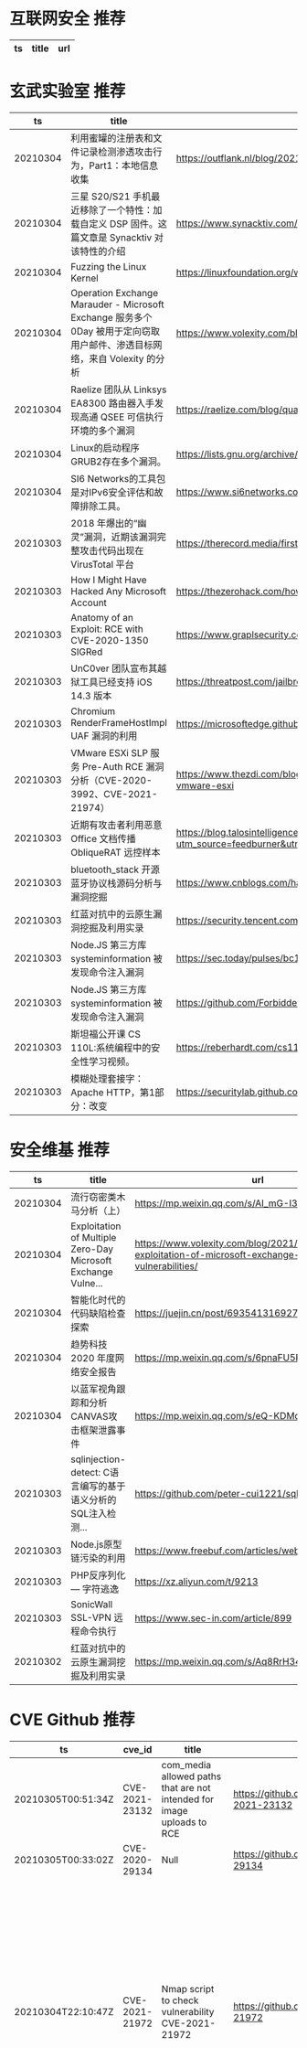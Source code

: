 # 互联网安全 推荐
| ts | title | url| 
| --- | --- | ---| 


# 玄武实验室 推荐
| ts | title | url| 
| --- | --- | ---| 
| 20210304 | 利用蜜罐的注册表和文件记录检测渗透攻击行为，Part1：本地信息收集 | https://outflank.nl/blog/2021/03/03/catching-red-teams-with-honeypots-part-1-local-recon/| 
| 20210304 | 三星 S20/S21 手机最近移除了一个特性：加载自定义 DSP 固件。这篇文章是 Synacktiv 对该特性的介绍 | https://www.synacktiv.com/publications/an-interesting-feature-in-the-samsung-dsp-driver.html| 
| 20210304 | Fuzzing the Linux Kernel | https://linuxfoundation.org/wp-content/uploads/2021-Linux-Foundation-Mentorship-Series_-Fuzzing-the-Linux-Kernel.pdf| 
| 20210304 | Operation Exchange Marauder - Microsoft Exchange 服务多个 0Day 被用于定向窃取用户邮件、渗透目标网络，来自 Volexity 的分析 | https://www.volexity.com/blog/2021/03/02/active-exploitation-of-microsoft-exchange-zero-day-vulnerabilities/| 
| 20210304 | Raelize 团队从 Linksys EA8300 路由器入手发现高通 QSEE 可信执行环境的多个漏洞 | https://raelize.com/blog/qualcomm-ipq40xx-analysis-of-critical-qsee-vulnerabilities/| 
| 20210304 | Linux的启动程序GRUB2存在多个漏洞。 | https://lists.gnu.org/archive/html/grub-devel/2021-03/msg00007.html| 
| 20210304 | SI6 Networks的工具包是对IPv6安全评估和故障排除工具。 | https://www.si6networks.com/research/tools/ipv6toolkit/| 
| 20210303 | 2018 年爆出的“幽灵”漏洞，近期该漏洞完整攻击代码出现在 VirusTotal 平台 | https://therecord.media/first-fully-weaponized-spectre-exploit-discovered-online/| 
| 20210303 | How I Might Have Hacked Any Microsoft Account | https://thezerohack.com/how-i-might-have-hacked-any-microsoft-account| 
| 20210303 | Anatomy of an Exploit: RCE with CVE-2020-1350 SIGRed | https://www.graplsecurity.com/post/anatomy-of-an-exploit-rce-with-cve-2020-1350-sigred| 
| 20210303 | UnC0ver 团队宣布其越狱工具已经支持 iOS 14.3 版本 | https://threatpost.com/jailbreak-tool-works-on-iphones-up-to-ios-14-3/164420/| 
| 20210303 | Chromium RenderFrameHostImpl UAF 漏洞的利用 | https://microsoftedge.github.io/edgevr/posts/yet-another-uaf/| 
| 20210303 | VMware ESXi SLP 服务 Pre-Auth RCE 漏洞分析（CVE-2020-3992、CVE-2021-21974） | https://www.thezdi.com/blog/2021/3/1/cve-2020-3992-amp-cve-2021-21974-pre-auth-remote-code-execution-in-vmware-esxi| 
| 20210303 | 近期有攻击者利用恶意 Office 文档传播 ObliqueRAT 远控样本 | https://blog.talosintelligence.com/2021/02/obliquerat-new-campaign.html?utm_source=feedburner&utm_medium=feed&utm_campaign=Feed%3A+feedburner%2FTalos+%28Talos%E2%84%A2+Blog%29| 
| 20210303 | bluetooth_stack 开源蓝牙协议栈源码分析与漏洞挖掘 | https://www.cnblogs.com/hac425/p/14470699.html| 
| 20210303 | 红蓝对抗中的云原生漏洞挖掘及利用实录 | https://security.tencent.com/index.php/blog/msg/183| 
| 20210303 | Node.JS 第三方库 systeminformation 被发现命令注入漏洞 | https://sec.today/pulses/bc156e11-0a44-49a5-af0e-124516b58119/| 
| 20210303 | Node.JS 第三方库 systeminformation 被发现命令注入漏洞 | https://github.com/ForbiddenProgrammer/CVE-2021-21315-PoC| 
| 20210303 | 斯坦福公开课 CS 110L:系统编程中的安全性学习视频。 | https://reberhardt.com/cs110l/spring-2020/| 
| 20210303 | 模糊处理套接字：Apache HTTP，第1部分：改变 | https://securitylab.github.com/research/fuzzing-apache-1/| 


# 安全维基 推荐
| ts | title | url| 
| --- | --- | ---| 
| 20210304 | 流行窃密类木马分析（上） | https://mp.weixin.qq.com/s/AI_mG-I3buqx1W4C2o24jg| 
| 20210304 | Exploitation of Multiple Zero-Day Microsoft Exchange Vulne... | https://www.volexity.com/blog/2021/03/02/active-exploitation-of-microsoft-exchange-zero-day-vulnerabilities/| 
| 20210304 | 智能化时代的代码缺陷检查探索 | https://juejin.cn/post/6935413169271603208| 
| 20210304 | 趋势科技 2020 年度网络安全报告 | https://mp.weixin.qq.com/s/6pnaFU5PfYGs4d0oLmRkJA| 
| 20210304 | 以蓝军视角跟踪和分析CANVAS攻击框架泄露事件 | https://mp.weixin.qq.com/s/eQ-KDMoirOwx-pFxUcNjtQ| 
| 20210303 | sqlinjection-detect: C语言编写的基于语义分析的SQL注入检测... | https://github.com/peter-cui1221/sqlinjection-detect| 
| 20210303 | Node.js原型链污染的利用 | https://www.freebuf.com/articles/web/264966.html| 
| 20210303 | PHP反序列化 — 字符逃逸 | https://xz.aliyun.com/t/9213| 
| 20210303 | SonicWall SSL-VPN 远程命令执行 | https://www.sec-in.com/article/899| 
| 20210302 | 红蓝对抗中的云原生漏洞挖掘及利用实录 | https://mp.weixin.qq.com/s/Aq8RrH34PTkmF8lKzdY38g| 


# CVE Github 推荐
| ts | cve_id | title | url | cve_detail| 
| --- | --- | --- | --- | ---| 
| 20210305T00:51:34Z | CVE-2021-23132 | com_media allowed paths that are not intended for image uploads to RCE | https://github.com/HoangKien1020/CVE-2021-23132 | An issue was discovered in Joomla! 3.0.0 through 3.9.24. com_media allowed paths that are not intended for image uploads| 
| 20210305T00:33:02Z | CVE-2020-29134 | Null | https://github.com/lucxssouza/CVE-2020-29134 | 未查询到CVE信息| 
| 20210304T22:10:47Z | CVE-2021-21972 | Nmap script to check vulnerability CVE-2021-21972 | https://github.com/GuayoyoLabs/CVE-2021-21972 | The vSphere Client (HTML5) contains a remote code execution vulnerability in a vCenter Server plugin. A malicious actor with network access to port 443 may exploit this issue to execute commands with unrestricted privileges on the underlying operating system that hosts vCenter Server. This affects VMware vCenter Server (7.x before 7.0 U1c, 6.7 before 6.7 U3l and 6.5 before 6.5 U3n) and VMware Cloud Foundation (4.x before 4.2 and 3.x before 3.10.1.2).| 
| 20210304T20:11:34Z | CVE-2021-21315 | CVE 2021-21315 PoC | https://github.com/ForbiddenProgrammer/CVE-2021-21315-PoC | The System Information Library for Node.JS (npm package %systeminformation%) is an open source collection of functions to retrieve detailed hardware, system and OS information. In systeminformation before version 5.3.1 there is a command injection vulnerability. Problem was fixed in version 5.3.1. As a workaround instead of upgrading, be sure to check or sanitize service parameters that are passed to si.inetLatency(), si.inetChecksite(), si.services(), si.processLoad() ... do only allow strings, reject any arrays. String sanitation works as expected.| 
| 20210304T15:25:40Z | CVE-2020-28243 | CVE-2020-28243 Local Privledge Escalation Exploit in SaltStack Minion | https://github.com/stealthcopter/CVE-2020-28243 | | 
| 20210304T14:36:47Z | CVE-2021-21042 | Exploit code for CVE-2021-21042 | https://github.com/NattiSamson/CVE-2021-21042 | Acrobat Reader DC versions versions 2020.013.20074 (and earlier), 2020.001.30018 (and earlier) and 2017.011.30188 (and earlier) are affected by an Out-of-bounds Read vulnerability. An unauthenticated attacker could leverage this vulnerability to locally escalate privileges in the context of the current user. Exploitation of this issue requires user interaction in that a victim must open a malicious file.| 
| 20210304T13:48:19Z | CVE-2021-27246 | Null | https://github.com/synacktiv/CVE-2021-27246_Pwn2Own2020 | 未查询到CVE信息| 
| 20210304T12:47:11Z | CVE-2020-35682 | SD-91948: CVE-2020-35682: Authentication Bypass Vulnerability during SAML login in ServiceDesk Plus. | https://github.com/its-arun/CVE-2020-35682 | | 
| 20210304T11:47:51Z | CVE-2021-21315 | Null | https://github.com/cherrera0001/CVE-2021-21315v2 | The System Information Library for Node.JS (npm package %systeminformation%) is an open source collection of functions to retrieve detailed hardware, system and OS information. In systeminformation before version 5.3.1 there is a command injection vulnerability. Problem was fixed in version 5.3.1. As a workaround instead of upgrading, be sure to check or sanitize service parameters that are passed to si.inetLatency(), si.inetChecksite(), si.services(), si.processLoad() ... do only allow strings, reject any arrays. String sanitation works as expected.| 
| 20210304T08:58:07Z | CVE-2021-21972 | CVE-2021-21972 related vulnerability code | https://github.com/ByZain/CVE-2021-21972 | The vSphere Client (HTML5) contains a remote code execution vulnerability in a vCenter Server plugin. A malicious actor with network access to port 443 may exploit this issue to execute commands with unrestricted privileges on the underlying operating system that hosts vCenter Server. This affects VMware vCenter Server (7.x before 7.0 U1c, 6.7 before 6.7 U3l and 6.5 before 6.5 U3n) and VMware Cloud Foundation (4.x before 4.2 and 3.x before 3.10.1.2).| 


# klee on Github 推荐
| ts | title | url | stars | forks| 
| --- | --- | --- | --- | ---| 
| 20210305T01:25:47Z | An open-source Chinese font derived from Fontworks% Klee One. 一款基于 FONTWORKS 的 Klee One 的开源中文字体。 | https://github.com/lxgw/LxgwWenKai | 282 | 7| 
| 20210305T01:11:36Z | Null | https://github.com/fontworks-fonts/Klee | 377 | 10| 
| 20210304T21:10:15Z | KLEE Symbolic Execution Engine | https://github.com/klee/klee | 1640 | 483| 
| 20210304T16:59:37Z | Null | https://github.com/klee8306/Git-klee | 0 | 0| 
| 20210303T23:18:58Z | KLEE support llvm-9.0.0 | https://github.com/YizhuoZhai/yzklee | 0 | 0| 
| 20210303T21:15:30Z | Null | https://github.com/abbykleespie/LAWk5AbbyKleespie.appstudio | 0 | 0| 
| 20210303T02:24:23Z | KleeneExpressions | https://github.com/ostomachion/Kleene | 1 | 0| 
| 20210302T21:59:57Z | Null | https://github.com/BertKleewein/BertKleewein.github.io | 0 | 0| 
| 20210302T21:47:56Z | The default Gatsby starter | https://github.com/leehammond/kleehammond-com | 0 | 0| 
| 20210302T16:34:54Z | RVT is a collection of tools/libraries to support both static and dynamic verification of Rust programs. | https://github.com/project-oak/rust-verification-tools | 109 | 7| 


# s2e on Github 推荐
| ts | title | url | stars | forks| 
| --- | --- | --- | --- | ---| 


# exploit on Github 推荐
| ts | title | url | stars | forks| 
| --- | --- | --- | --- | ---| 
| 20210305T01:28:02Z | A new, pretty, simple, CROSS PLATFORM tool for injecting payloads onto your Switch to boot into Atmosphere, Hekate, Android etc! | https://github.com/versionxcontrol/super-payload-launcher | 5 | 0| 
| 20210305T01:08:23Z | An open-source post-exploitation framework for students, researchers and developers. | https://github.com/malwaredllc/byob | 5952 | 1326| 
| 20210305T01:02:36Z | Open-Source Vulnerability Intelligence Center - Unified source of vulnerability, exploit and threat Intelligence feeds | https://github.com/Patrowl/PatrowlHearsData | 9 | 4| 
| 20210305T00:50:17Z | 🔍NVD exploit & JVN(Japan Vulnerability Notes) easy description | https://github.com/nomi-sec/NVD-Exploit-List-Ja | 8 | 5| 
| 20210304T23:57:44Z | this code have copyright, only for educational purposes | https://github.com/ShitpostMDX/WPF-Roblox-Exploit | 0 | 0| 
| 20210304T23:15:22Z | Various ASM, C and C++ tools, shellcodes and exploit experiments. | https://github.com/forrest-orr/ExploitDev | 53 | 5| 
| 20210304T22:59:55Z | PS4 Exploits 1.01-7.02 | https://github.com/Buzbee/Buzbee.github.io | 0 | 1| 
| 20210304T22:53:41Z | Shadow Strike is a hacking framework that aids in information gathering, payload generation, payload delivery, and website exploitation. | https://github.com/diegomardian/ShadowStrike | 5 | 6| 
| 20210304T22:43:11Z | Null | https://github.com/kiarashjam/Exploiting-Video-Games-to-Test-AV | 0 | 1| 
| 20210304T22:41:52Z | Tools for exploiting ARIA standard products | https://github.com/aria-tools/ARIA-tools | 38 | 19| 


# backdoor on Github 推荐
| ts | title | url | stars | forks| 
| --- | --- | --- | --- | ---| 
| 20210305T01:17:19Z | A port of BHIS%s Backdoors & Breaches for playingcards.io | https://github.com/FirmGuardian/backdoors-and-breaches-pcio | 7 | 1| 
| 20210305T01:15:13Z | %Socialx% is a Social Engineering And Remote Access Trojan Tool. You can generate fud backdoor and you can embed any file you want inside of the exe file. | https://github.com/AzizKpln/Social_X | 72 | 17| 
| 20210305T00:05:59Z | TrojanZoo provides a universal pytorch platform to conduct security researches (especially backdoor attacks/defenses) of image classification in deep learning. | https://github.com/ain-soph/trojanzoo | 48 | 8| 
| 20210304T22:46:53Z | Linux Kernel module-less implant (backdoor) | https://github.com/milabs/kopycat | 15 | 7| 
| 20210304T21:25:22Z | Protect your server against backdoors. | https://github.com/Xalalau/backdoor-shield | 1 | 0| 
| 20210304T20:31:27Z | AMWScan (PHP Antimalware Scanner) is a free tool to scan php files and analyze your project to find any malicious code inside it. | https://github.com/marcocesarato/PHP-Antimalware-Scanner | 174 | 32| 
| 20210304T16:25:04Z | Second try to create an reverse shell using python, but with multi-thread system | https://github.com/Braga451/python-backdoor-public-v2 | 0 | 0| 
| 20210304T16:00:04Z | Null | https://github.com/Bleep0/AntiBackdoor | 0 | 0| 
| 20210304T14:02:54Z | Null | https://github.com/Wiilldd/backdoor | 0 | 0| 
| 20210304T10:51:03Z | Backdoor shell that can bypass error 403 forbidden and 406 auto delete contents | https://github.com/SondreX-ID/Gel4y-Mini-Shell-Backdoor | 1 | 0| 


# fuzz on Github 推荐
| ts | title | url | stars | forks| 
| --- | --- | --- | --- | ---| 
| 20210304T13:45:42Z | Null | https://github.com/DarkShinobi100/BehaviourTreesvsFuzzy | 0 | 0| 
| 20210304T13:23:45Z | Coverage-guided, in-process fuzzing for the JVM | https://github.com/CodeIntelligenceTesting/jazzer | 192 | 7| 
| 20210304T13:22:54Z | Null | https://github.com/saidatul278/fuzzy-eureka | 0 | 0| 
| 20210304T13:18:45Z | Personal website of Laurence Hughes | https://github.com/fuzzylogicxx/fuzzylogic | 4 | 1| 
| 20210304T13:05:17Z | A fuzzer that generates random Go programs | https://github.com/ALTree/microsmith | 7 | 0| 
| 20210304T13:01:43Z | Null | https://github.com/FDU-Program-Analysis/chunk-fuzzer-pass | 0 | 0| 
| 20210304T12:52:30Z | A self-hosted Fuzzing-As-A-Service platform | https://github.com/microsoft/onefuzz | 2278 | 116| 
| 20210304T12:20:53Z | OSS-Fuzz - continuous fuzzing for open source software. | https://github.com/google/oss-fuzz | 5990 | 1203| 
| 20210304T11:59:55Z | a dumb fuzzer that works on custom mutators and radamsa to fuzz ELF Binaries | https://github.com/X3eRo0/xFuzzer | 0 | 0| 
| 20210304T11:27:56Z | Null | https://github.com/borisdering/fuzzy_testing | 0 | 0| 



# 日更新程序

